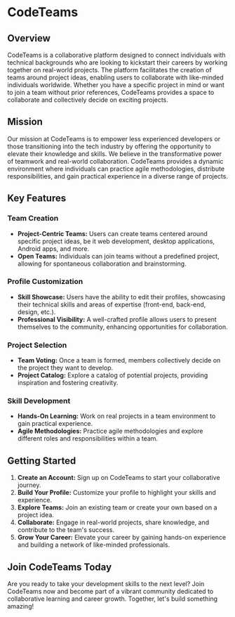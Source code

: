 # CodeTeams

## Overview

CodeTeams is a collaborative platform designed to connect individuals with technical backgrounds who are looking to kickstart their careers by working together on real-world projects. The platform facilitates the creation of teams around project ideas, enabling users to collaborate with like-minded individuals worldwide. Whether you have a specific project in mind or want to join a team without prior references, CodeTeams provides a space to collaborate and collectively decide on exciting projects.

## Mission

Our mission at CodeTeams is to empower less experienced developers or those transitioning into the tech industry by offering the opportunity to elevate their knowledge and skills. We believe in the transformative power of teamwork and real-world collaboration. CodeTeams provides a dynamic environment where individuals can practice agile methodologies, distribute responsibilities, and gain practical experience in a diverse range of projects.

## Key Features

### Team Creation

- **Project-Centric Teams:** Users can create teams centered around specific project ideas, be it web development, desktop applications, Android apps, and more.
- **Open Teams:** Individuals can join teams without a predefined project, allowing for spontaneous collaboration and brainstorming.

### Profile Customization

- **Skill Showcase:** Users have the ability to edit their profiles, showcasing their technical skills and areas of expertise (front-end, back-end, design, etc.).
- **Professional Visibility:** A well-crafted profile allows users to present themselves to the community, enhancing opportunities for collaboration.

### Project Selection

- **Team Voting:** Once a team is formed, members collectively decide on the project they want to develop.
- **Project Catalog:** Explore a catalog of potential projects, providing inspiration and fostering creativity.

### Skill Development

- **Hands-On Learning:** Work on real projects in a team environment to gain practical experience.
- **Agile Methodologies:** Practice agile methodologies and explore different roles and responsibilities within a team.

## Getting Started

1. **Create an Account:** Sign up on CodeTeams to start your collaborative journey.
2. **Build Your Profile:** Customize your profile to highlight your skills and experience.
3. **Explore Teams:** Join an existing team or create your own based on a project idea.
4. **Collaborate:** Engage in real-world projects, share knowledge, and contribute to the team's success.
5. **Grow Your Career:** Elevate your career by gaining hands-on experience and building a network of like-minded professionals.

## Join CodeTeams Today

Are you ready to take your development skills to the next level? Join CodeTeams now and become part of a vibrant community dedicated to collaborative learning and career growth. Together, let's build something amazing!
